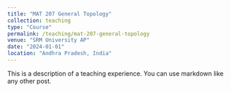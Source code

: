```yaml
---
title: "MAT 207 General Topology"
collection: teaching
type: "Course"
permalink: /teaching/mat-207-general-topology
venue: "SRM University AP"
date: "2024-01-01"
location: "Andhra Pradesh, India"
---
```


This is a description of a teaching experience. You can use markdown like any other post.

